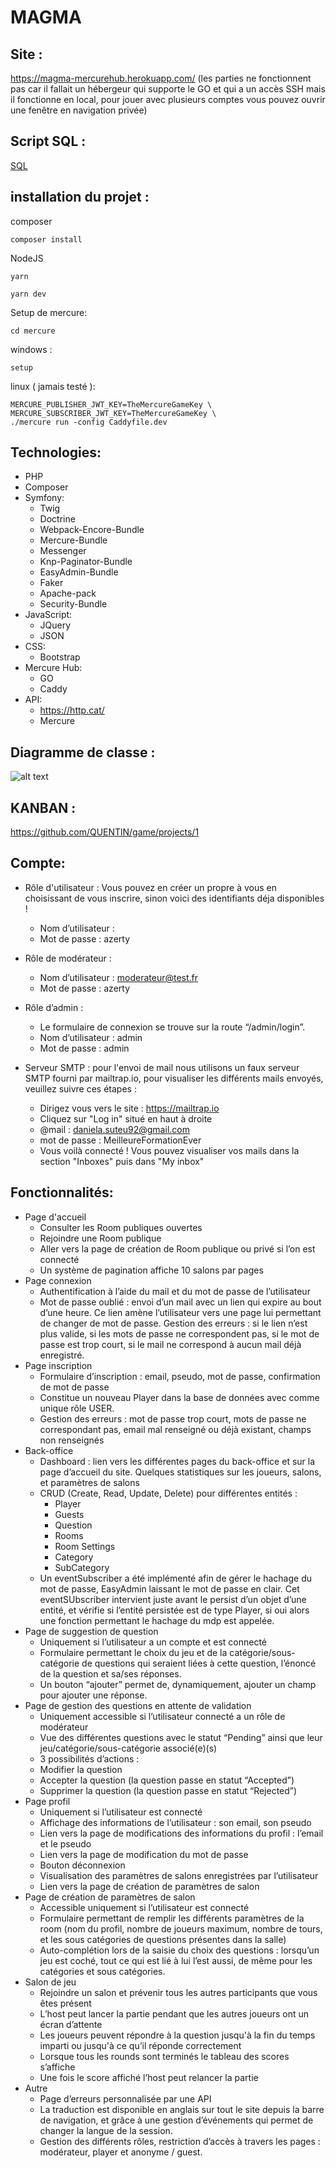 # MAGMA #

## Site : ## 
https://magma-mercurehub.herokuapp.com/ 
(les parties ne fonctionnent pas car il fallait un hébergeur qui supporte le GO et qui a un accès SSH mais il fonctionne en local, pour jouer avec plusieurs comptes vous pouvez ouvrir une fenêtre en navigation privée)

## Script SQL : ##
[SQL](doc/game.sql) 

## installation du projet : ##

composer

    composer install

NodeJS

    yarn

    yarn dev

Setup de mercure:

    cd mercure

windows : 

    setup		

linux ( jamais testé ): 

    MERCURE_PUBLISHER_JWT_KEY=TheMercureGameKey \
    MERCURE_SUBSCRIBER_JWT_KEY=TheMercureGameKey \
    ./mercure run -config Caddyfile.dev



## Technologies: ##
- PHP
- Composer
- Symfony:
    - Twig
    - Doctrine
    - Webpack-Encore-Bundle
    - Mercure-Bundle
    - Messenger
    - Knp-Paginator-Bundle
    - EasyAdmin-Bundle
    - Faker
    - Apache-pack
    - Security-Bundle
- JavaScript:
    - JQuery
    - JSON
- CSS:
    - Bootstrap
- Mercure Hub:
    - GO
    - Caddy
- API:
    - https://http.cat/
    - Mercure

## Diagramme de classe : ##
![alt text](./doc/diagramme_de_classe.png)

## KANBAN : ##
https://github.com/QUENTlN/game/projects/1


## Compte: ##
- Rôle d'utilisateur :
  Vous pouvez en créer un propre à vous en choisissant de vous inscrire, sinon voici des identifiants déja disponibles !
  - Nom d’utilisateur :
  - Mot de passe : azerty

- Rôle de modérateur :
  - Nom d’utilisateur : moderateur@test.fr
  - Mot de passe : azerty

- Rôle d’admin :
  - Le formulaire de connexion se trouve sur la route “/admin/login”.
  - Nom d’utilisateur : admin
  - Mot de passe : admin
- Serveur SMTP : pour l'envoi de mail nous utilisons un faux serveur SMTP fourni par mailtrap.io, pour visualiser les différents mails envoyés, veuillez suivre ces étapes :
  - Dirigez vous vers le site : https://mailtrap.io
  - Cliquez sur "Log in" situé en haut à droite
  - @mail : daniela.suteu92@gmail.com
  - mot de passe : MeilleureFormationEver
  - Vous voilà connecté ! Vous pouvez visualiser vos mails dans la section "Inboxes" puis dans "My inbox"

## Fonctionnalités: ##
- Page d'accueil
    - Consulter les Room publiques ouvertes
    - Rejoindre une Room publique
    - Aller vers la page de création de Room publique ou privé si l’on est connecté
    - Un système de pagination affiche 10 salons par pages
- Page connexion
    - Authentification à l’aide du mail et du mot de passe de l’utilisateur
    - Mot de passe oublié : envoi d’un mail avec un lien qui expire au bout d’une heure. Ce lien amène l’utilisateur vers une page lui permettant de changer de mot de passe. Gestion des erreurs : si le lien n’est plus valide, si les mots de passe ne correspondent pas, si le mot de passe est trop court, si le mail ne correspond à aucun mail déjà enregistré. 
- Page inscription
    - Formulaire d’inscription : email, pseudo, mot de passe, confirmation de mot de passe
    - Constitue un nouveau Player dans la base de données avec comme unique rôle USER.
    - Gestion des erreurs : mot de passe trop court, mots de passe ne correspondant pas, email mal renseigné ou déjà existant, champs non renseignés
- Back-office
    - Dashboard : lien vers les différentes pages du back-office et sur la page d’accueil du site. Quelques statistiques sur les joueurs, salons, et paramètres de salons
    - CRUD (Create, Read, Update, Delete) pour différentes entités :
        - Player
        - Guests
        - Question
        - Rooms
        - Room Settings
        - Category
        - SubCategory
    - Un eventSubscriber a été implémenté afin de gérer le hachage du mot de passe, EasyAdmin laissant le mot de passe en clair. Cet eventSUbscriber intervient juste avant le persist d’un objet d’une entité, et vérifie si l’entité persistée est de type Player, si oui alors une fonction permettant le hachage du mdp est appelée.
- Page de suggestion de question
    - Uniquement si l’utilisateur a un compte et est connecté
    - Formulaire permettant le choix du jeu et de la catégorie/sous-catégorie de questions qui seraient liées à cette question, l’énoncé de la question et sa/ses réponses.
    - Un bouton “ajouter” permet de, dynamiquement, ajouter un champ pour ajouter une réponse.
- Page de gestion des questions en attente de validation
    - Uniquement accessible si l’utilisateur connecté a un rôle de modérateur
    - Vue des différentes questions avec le statut “Pending” ainsi que leur jeu/catégorie/sous-catégorie associé(e)(s)
    - 3 possibilités d’actions :
    - Modifier la question
    - Accepter la question (la question passe en statut “Accepted”)
    - Supprimer la question (la question passe en statut “Rejected”)
- Page profil
    - Uniquement si l’utilisateur est connecté
    - Affichage des informations de l’utilisateur : son email, son pseudo
    - Lien vers la page de modifications des informations du profil : l’email et le pseudo
    - Lien vers la page de modification du mot de passe
    - Bouton déconnexion
    - Visualisation des paramètres de salons enregistrées par l’utilisateur
    - Lien vers la page de création de paramètres de salon  
- Page de création de paramètres de salon
    - Accessible uniquement si l’utilisateur est connecté
    - Formulaire permettant de remplir les différents paramètres de la room (nom du profil, nombre de joueurs maximum, nombre de tours, et les sous catégories de questions présentes dans la salle)
    - Auto-complétion lors de la saisie du choix des questions : lorsqu’un jeu est coché, tout ce qui est lié à lui l’est aussi, de même pour les catégories et sous catégories.
- Salon de jeu
    - Rejoindre un salon et prévenir tous les autres participants que vous êtes présent
    - L’host peut lancer la partie pendant que les autres joueurs ont un écran d’attente
    - Les joueurs peuvent répondre à la question jusqu'à la fin du temps imparti ou jusqu'à ce qu’il réponde correctement
    - Lorsque tous les rounds sont terminés le tableau des scores s’affiche
    - Une fois le score affiché l’host peut relancer la partie
- Autre
    - Page d’erreurs personnalisée par une API
    - La traduction est disponible en anglais sur tout le site depuis la barre de navigation, et grâce à une gestion d’événements qui permet de changer la langue de la session.
    - Gestion des différents rôles, restriction d’accès à travers les pages : modérateur, player et anonyme / guest.
  


